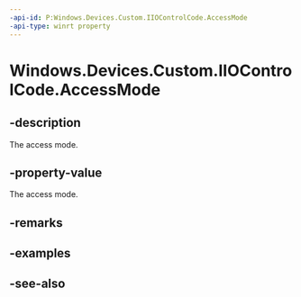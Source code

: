 ```yaml
---
-api-id: P:Windows.Devices.Custom.IIOControlCode.AccessMode
-api-type: winrt property
---
```


<!-- Property syntax
public Windows.Devices.Custom.IOControlAccessMode AccessMode { get; }
-->

# Windows.Devices.Custom.IIOControlCode.AccessMode

## -description
The access mode.

## -property-value
The access mode.

## -remarks

## -examples

## -see-also
